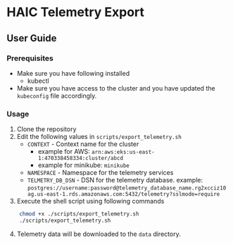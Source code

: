# HAIC Telemetry Export

## User Guide

### Prerequisites

- Make sure you have following installed
    - kubectl
- Make sure you have access to the cluster and you have updated the `kubeconfig` file accordingly.

### Usage

1. Clone the repository
2. Edit the following values in `scripts/export_telemetry.sh`
    - `CONTEXT` - Context name for the cluster 
        - example for AWS: `arn:aws:eks:us-east-1:470338458334:cluster/abcd`
        - example for minikube: `minikube`
    - `NAMESPACE` - Namespace for the telemetry services
    - `TELMETRY_DB_DSN` - DSN for the telemetry database. example: `postgres://username:password@telemetry_database_name.rg2xcciz10ag.us-east-1.rds.amazonaws.com:5432/telemetry?sslmode=require`
3. Execute the shell script using following commands
```bash
    chmod +x ./scripts/export_telemetry.sh
    ./scripts/export_telemetry.sh
```
4. Telemetry data will be downloaded to the `data` directory.
